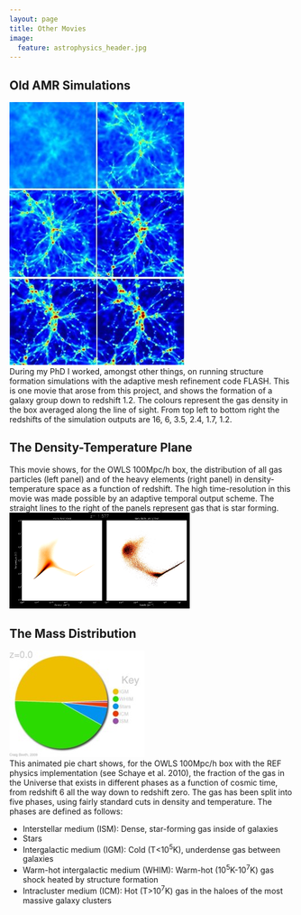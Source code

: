 ```yaml
---
layout: page
title: Other Movies
image:
  feature: astrophysics_header.jpg
---
```


## Old AMR Simulations

<div class="row">
  <div class="col-sm-4">
    <a href="amr_frames.avi"><img src="videos/amr_frames.jpg"></a>
  </div>
  <div class="col-sm-8">
    During my PhD I worked, amongst other things, on running structure formation simulations with the adaptive mesh refinement code FLASH. This is one movie that arose from this project, and shows the formation of a galaxy group down to redshift 1.2. The colours represent the gas density in the box averaged along the line of sight. From top left to bottom right the redshifts of the simulation outputs are 16, 6, 3.5, 2.4, 1.7, 1.2.

  </div>
</div>

## The Density-Temperature Plane

<div class="row">
  <div class="col-sm-8">
    This movie shows, for the OWLS 100Mpc/h box, the distribution of all gas particles (left panel) and of the heavy elements (right panel) in density-temperature space as a function of redshift.  The high time-resolution in this movie was made possible by an adaptive temporal output scheme.  The straight lines to the right of the panels represent gas that is star forming.
  </div>
  <div class="col-sm-4">
    <a href="videos/rhot.avi"><img src="videos/rhot.png"></a>
  </div>
</div>

## The Mass Distribution

<div class="row">
  <div class="col-sm-4">
    <a href="videos/mass_distribution.avi"><img src="videos/mass_distribution.jpg"></a>
  </div>
  <div class="col-sm-8">
    This animated pie chart shows, for the OWLS 100Mpc/h box with the REF physics implementation (see Schaye et al. 2010), the fraction of the gas in the Universe that exists in different phases as a function of cosmic time, from redshift 6 all the way down to redshift zero. The gas has been split into five phases, using fairly standard cuts in density and temperature.  The phases are defined as follows:
    <ul>
      <li>Interstellar medium (ISM): Dense, star-forming gas inside of galaxies</li>
      <li>Stars</li>
      <li>Intergalactic medium (IGM): Cold (T<10<sup>5</sup>K), underdense gas between galaxies</li>
      <li>Warm-hot intergalactic medium (WHIM): Warm-hot (10<sup>5</sup>K-10<sup>7</sup>K) gas shock heated by structure formation</li>
      <li>Intracluster medium (ICM): Hot (T>10<sup>7</sup>K) gas in the haloes of the most massive galaxy clusters</li>
    </ul>
  </div>
</div>
